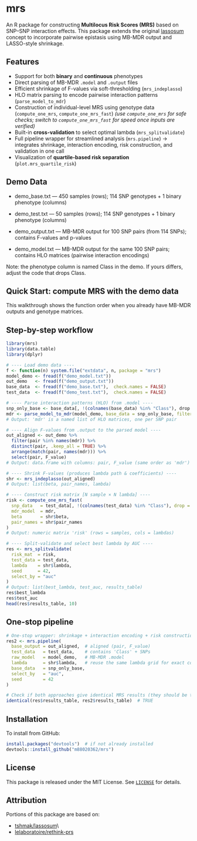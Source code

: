 # mrs

An R package for constructing **Multilocus Risk Scores (MRS)** based on SNP–SNP interaction effects. This package extends the original [lassosum](https://github.com/tshmak/lassosum) concept to incorporate pairwise epistasis using MB-MDR output and LASSO-style shrinkage.

## Features

-   Support for both **binary** and **continuous** phenotypes
-   Direct parsing of MB-MDR `.model` and `.output` files
-   Efficient shrinkage of F-values via soft-thresholding (`mrs_indeplasso`)
-   HLO matrix parsing to encode pairwise interaction patterns (`parse_model_to_mdr`)
-   Construction of individual-level MRS using genotype data (`compute_one_mrs`, `compute_one_mrs_fast`)
    *(use `compute_one_mrs` for safe checks; switch to `compute_one_mrs_fast` for speed once inputs are verified)*
-   Built-in **cross-validation** to select optimal lambda (`mrs_splitvalidate`)
-   Full pipeline wrapper for streamlined analysis (`mrs.pipeline`) → integrates shrinkage, interaction encoding, risk construction, and validation in one call
-   Visualization of **quartile-based risk separation** (`plot.mrs_quartile_risk`)

## Demo Data

-   demo_base.txt — 450 samples (rows); 114 SNP genotypes + 1 binary phenotype (columns)

-   demo_test.txt — 50 samples (rows); 114 SNP genotypes + 1 binary phenotype (columns)

-   demo_output.txt — MB-MDR output for 100 SNP pairs (from 114 SNPs); contains F-values and p-values

-   demo_model.txt — MB-MDR output for the same 100 SNP pairs; contains HLO matrices (pairwise interaction encodings)

Note: the phenotype column is named Class in the demo. If yours differs, adjust the code that drops Class.

## Quick Start: compute MRS with the demo data

This walkthrough shows the function order when you already have MB-MDR outputs and genotype matrices.

## Step-by-step workflow

``` r
library(mrs)
library(data.table)
library(dplyr)

# ---- Load demo data ----
f <- function(n) system.file("extdata", n, package = "mrs")
model_demo <- fread(f("demo_model.txt"))
out_demo   <- fread(f("demo_output.txt"))
base_data  <- fread(f("demo_base.txt"),  check.names = FALSE)
test_data  <- fread(f("demo_test.txt"),  check.names = FALSE)

# ---- Parse interaction patterns (HLO) from .model ----
snp_only_base <- base_data[, !(colnames(base_data) %in% "Class"), drop = FALSE]
mdr <- parse_model_to_mdr(model_demo, base_data = snp_only_base, filter_zero = FALSE)
# Output: 'mdr' is a named list of HLO matrices, one per SNP pair

# ---- Align F-values from .output to the parsed model ----
out_aligned <- out_demo %>%
  filter(pair %in% names(mdr)) %>%
  distinct(pair, .keep_all = TRUE) %>%
  arrange(match(pair, names(mdr))) %>%
  select(pair, F_value)
# Output: data.frame with columns: pair, F_value (same order as 'mdr')

# ---- Shrink F-values (produces lambda path & coefficients) ----
shr <- mrs_indeplasso(out_aligned)
# Output: list(beta, pair_names, lambda)

# ---- Construct risk matrix [N sample × N lambda] ----
risk <- compute_one_mrs_fast(
  snp_data   = test_data[, !(colnames(test_data) %in% "Class"), drop = FALSE],
  mdr_model  = mdr,
  beta       = shr$beta,
  pair_names = shr$pair_names
)
# Output: numeric matrix 'risk' (rows = samples, cols = lambdas)

# ---- Split-validate and select best lambda by AUC ----
res <- mrs_splitvalidate(
  risk_mat  = risk,
  test_data = test_data,
  lambda    = shr$lambda,
  seed      = 42,
  select_by = "auc"
)
# Output: list(best_lambda, test_auc, results_table)
res$best_lambda
res$test_auc
head(res$results_table, 10)
```

## One-stop pipeline

``` r
# One-stop wrapper: shrinkage + interaction encoding + risk construction + CV in one call
res2 <- mrs.pipeline(
  base_output = out_aligned,  # aligned (pair, F_value)
  test_data   = test_data,    # contains 'Class' + SNPs
  raw_model   = model_demo,   # MB-MDR .model
  lambda      = shr$lambda,   # reuse the same lambda grid for exact comparability
  base_data   = snp_only_base,
  select_by   = "auc",
  seed        = 42
)

# Check if both approaches give identical MRS results (they should be the same)
identical(res$results_table, res2$results_table)  # TRUE
```

## Installation

To install from GitHub:

``` r
install.packages("devtools")  # if not already installed
devtools::install_github("m88020362/mrs")
```

## License

This package is released under the MIT License. See [`LICENSE`](LICENSE) for details.

## Attribution

Portions of this package are based on:

-   [tshmak/lassosum](https://github.com/tshmak/lassosum)\
-   [lelaboratoire/rethink-prs](https://github.com/lelaboratoire/rethink-prs)
